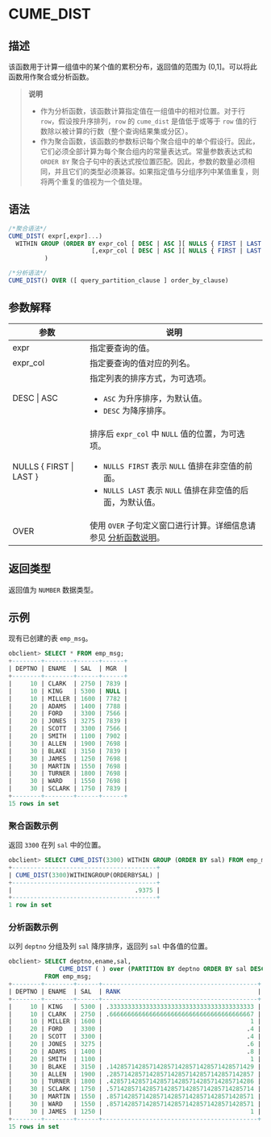 # CUME_DIST

## 描述

该函数用于计算一组值中的某个值的累积分布，返回值的范围为 (0,1\]。可以将此函数用作聚合或分析函数。
>**说明**
>
>* 作为分析函数，该函数计算指定值在一组值中的相对位置。对于行 `row`，假设按升序排列，`row` 的 `cume_dist` 是值低于或等于 `row` 值的行数除以被计算的行数（整个查询结果集或分区）。
>* 作为聚合函数，该函数的参数标识每个聚合组中的单个假设行。因此，它们必须全部计算为每个聚合组内的常量表达式。常量参数表达式和 `ORDER BY` 聚合子句中的表达式按位置匹配。因此，参数的数量必须相同，并且它们的类型必须兼容。如果指定值与分组序列中某值重复，则将两个重复的值视为一个值处理。

## 语法

```sql
/*聚合语法*/
CUME_DIST( expr[,expr]...) 
  WITHIN GROUP (ORDER BY expr_col [ DESC | ASC ][ NULLS { FIRST | LAST } ] 
                       [,expr_col [ DESC | ASC ][ NULLS { FIRST | LAST } ]]...
          )

/*分析语法*/
CUME_DIST() OVER ([ query_partition_clause ] order_by_clause)
```

## 参数解释

|           参数            |                                                                                                            说明                                                                                                            |
|-------------------------|--------------------------------------------------------------------------------------------------------------------------------------------------------------------------------------------------------------------------|
| expr                    | 指定要查询的值。                                                                                                                                                                                                                 |
| expr_col                | 指定要查询的值对应的列名。                                                                                                                                                                                                            |
| DESC \| ASC             | 指定列表的排序方式，为可选项。 <ul><li> `ASC` 为升序排序，为默认值。   </li><li> `DESC` 为降序排序。</li></ul>                                                                 |
| NULLS { FIRST \| LAST } | 排序后 `expr_col` 中 `NULL` 值的位置，为可选项。 <ul><li> `NULLS FIRST` 表示 `NULL` 值排在非空值的前面。   </li><li> `NULLS LAST` 表示 `NULL` 值排在非空值的后面，为默认值。</li></ul>    |
| OVER                    | 使用 `OVER` 子句定义窗口进行计算。详细信息请参见 [分析函数说明](../4.analysis-functions-2/1.window-function-description.md)。                                                                                                                                  |

## 返回类型

返回值为 `NUMBER` 数据类型。

## 示例

现有已创建的表 `emp_msg`。

```sql
obclient> SELECT * FROM emp_msg;
+--------+--------+------+------+
| DEPTNO | ENAME  | SAL  | MGR  |
+--------+--------+------+------+
|     10 | CLARK  | 2750 | 7839 |
|     10 | KING   | 5300 | NULL |
|     10 | MILLER | 1600 | 7782 |
|     20 | ADAMS  | 1400 | 7788 |
|     20 | FORD   | 3300 | 7566 |
|     20 | JONES  | 3275 | 7839 |
|     20 | SCOTT  | 3300 | 7566 |
|     20 | SMITH  | 1100 | 7902 |
|     30 | ALLEN  | 1900 | 7698 |
|     30 | BLAKE  | 3150 | 7839 |
|     30 | JAMES  | 1250 | 7698 |
|     30 | MARTIN | 1550 | 7698 |
|     30 | TURNER | 1800 | 7698 |
|     30 | WARD   | 1550 | 7698 |
|     30 | SCLARK | 1750 | 7839 |
+--------+--------+------+------+
15 rows in set
```

### 聚合函数示例

返回 `3300` 在列 `sal` 中的位置。

```sql
obclient> SELECT CUME_DIST(3300) WITHIN GROUP (ORDER BY sal) FROM emp_msg;
+----------------------------------------+
| CUME_DIST(3300)WITHINGROUP(ORDERBYSAL) |
+----------------------------------------+
|                                  .9375 |
+----------------------------------------+
1 row in set
```

### 分析函数示例

以列 `deptno` 分组及列 `sal` 降序排序，返回列 `sal` 中各值的位置。

```sql
obclient> SELECT deptno,ename,sal,
              CUME_DIST ( ) over (PARTITION BY deptno ORDER BY sal DESC ) "RANK"
          FROM emp_msg;
+--------+--------+------+-------------------------------------------+
| DEPTNO | ENAME  | SAL  | RANK                                      |
+--------+--------+------+-------------------------------------------+
|     10 | KING   | 5300 | .3333333333333333333333333333333333333333 |
|     10 | CLARK  | 2750 | .6666666666666666666666666666666666666667 |
|     10 | MILLER | 1600 |                                         1 |
|     20 | FORD   | 3300 |                                        .4 |
|     20 | SCOTT  | 3300 |                                        .4 |
|     20 | JONES  | 3275 |                                        .6 |
|     20 | ADAMS  | 1400 |                                        .8 |
|     20 | SMITH  | 1100 |                                         1 |
|     30 | BLAKE  | 3150 | .1428571428571428571428571428571428571429 |
|     30 | ALLEN  | 1900 | .2857142857142857142857142857142857142857 |
|     30 | TURNER | 1800 | .4285714285714285714285714285714285714286 |
|     30 | SCLARK | 1750 | .5714285714285714285714285714285714285714 |
|     30 | MARTIN | 1550 | .8571428571428571428571428571428571428571 |
|     30 | WARD   | 1550 | .8571428571428571428571428571428571428571 |
|     30 | JAMES  | 1250 |                                         1 |
+--------+--------+------+-------------------------------------------+
15 rows in set
```
